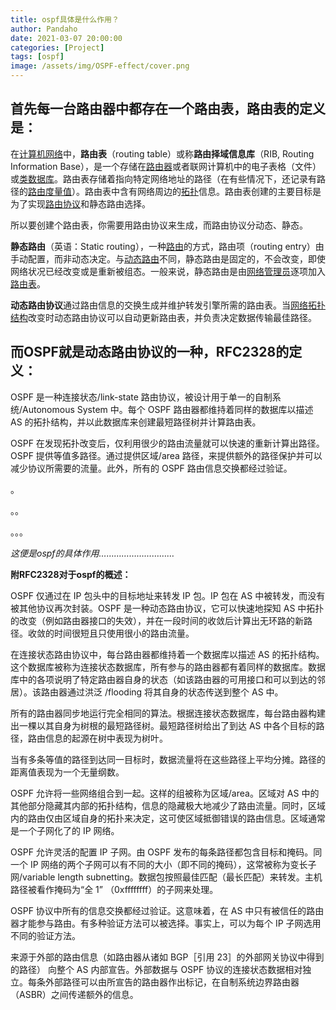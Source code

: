 ```yaml
---
title: ospf具体是什么作用？
author: Pandaho
date: 2021-03-07 20:00:00 
categories: [Project] 
tags: [ospf]
image: /assets/img/OSPF-effect/cover.png
---
```




## 首先每一台路由器中都存在一个路由表，路由表的定义是：

在[计算机网络](https://www.wiki-wiki.top/baike-计算机网络)中，**路由表**（routing table）或称**路由择域信息库**（RIB, Routing Information Base），是一个存储在[路由器](https://www.wiki-wiki.top/baike-路由器)或者联网计算机中的电子表格（文件）或[类数据库](https://www.wiki-wiki.top/w/index.php?title=类数据库&action=edit&redlink=1)。路由表存储着指向特定网络地址的路径（在有些情况下，还记录有路径的[路由度量值](https://www.wiki-wiki.top/w/index.php?title=路由度量值&action=edit&redlink=1)）。路由表中含有网络周边的[拓扑](https://www.wiki-wiki.top/baike-拓扑)信息。路由表创建的主要目标是为了实现[路由协议](https://www.wiki-wiki.top/baike-路由协议)和静态路由选择。

所以要创建个路由表，你需要用路由协议来生成，而路由协议分动态、静态。

**静态路由**（英语：Static routing），一种[路由](https://www.wiki-wiki.top/baike-路由)的方式，路由项（routing entry）由手动配置，而非动态决定。与[动态路由](https://www.wiki-wiki.top/w/index.php?title=動態路由&action=edit&redlink=1)不同，静态路由是固定的，不会改变，即使网络状况已经改变或是重新被组态。一般来说，静态路由是由[网络管理员](https://www.wiki-wiki.top/baike-網絡管理員)逐项加入[路由表](https://www.wiki-wiki.top/baike-路由表)。

**动态路由协议**通过路由信息的交换生成并维护转发引擎所需的路由表。当[网络拓扑结构](https://baike.baidu.com/item/网络拓扑结构/4136060)改变时动态路由协议可以自动更新路由表，并负责决定数据传输最佳路径。

## 而OSPF就是动态路由协议的一种，RFC2328的定义：

OSPF 是一种连接状态/link-state 路由协议，被设计用于单一的自制系统/Autonomous System 中。每个 OSPF 路由器都维持着同样的数据库以描述 AS 的拓扑结构，并以此数据库来创建最短路径树并计算路由表。

OSPF 在发现拓扑改变后，仅利用很少的路由流量就可以快速的重新计算出路径。OSPF 提供等值多路径。通过提供区域/area 路径，来提供额外的路径保护并可以减少协议所需要的流量。此外，所有的 OSPF 路由信息交换都经过验证。

。

。。

。。。

*这便是ospf的具体作用…………………………*

**附RFC2328对于ospf的概述：**

OSPF 仅通过在 IP 包头中的目标地址来转发 IP 包。IP 包在 AS 中被转发，而没有被其他协议再次封装。OSPF 是一种动态路由协议，它可以快速地探知 AS 中拓扑的改变（例如路由器接口的失效），并在一段时间的收敛后计算出无环路的新路径。收敛的时间很短且只使用很小的路由流量。

在连接状态路由协议中，每台路由器都维持着一个数据库以描述 AS 的拓扑结构。这个数据库被称为连接状态数据库，所有参与的路由器都有着同样的数据库。数据库中的各项说明了特定路由器自身的状态（如该路由器的可用接口和可以到达的邻居）。该路由器通过洪泛 /flooding 将其自身的状态传送到整个 AS 中。

所有的路由器同步地运行完全相同的算法。根据连接状态数据库，每台路由器构建出一棵以其自身为树根的最短路径树。最短路径树给出了到达 AS 中各个目标的路径，路由信息的起源在树中表现为树叶。

当有多条等值的路径到达同一目标时，数据流量将在这些路径上平均分摊。路径的距离值表现为一个无量纲数。

OSPF 允许将一些网络组合到一起。这样的组被称为区域/area。区域对 AS 中的其他部分隐藏其内部的拓扑结构，信息的隐藏极大地减少了路由流量。同时，区域内的路由仅由区域自身的拓扑来决定，这可使区域抵御错误的路由信息。区域通常是一个子网化了的 IP 网络。

OSPF 允许灵活的配置 IP 子网。由 OSPF 发布的每条路径都包含目标和掩码。同一个 IP 网络的两个子网可以有不同的大小（即不同的掩码），这常被称为变长子网/variable length subnetting。数据包按照最佳匹配（最长匹配）来转发。主机路径被看作掩码为“全 1” （0xffffffff）的子网来处理。

OSPF 协议中所有的信息交换都经过验证。这意味着，在 AS 中只有被信任的路由器才能参与路由。有多种验证方法可以被选择。事实上，可以为每个 IP 子网选用不同的验证方法。

来源于外部的路由信息（如路由器从诸如 BGP［引用 23］的外部网关协议中得到的路径） 向整个 AS 内部宣告。外部数据与 OSPF 协议的连接状态数据相对独立。每条外部路径可以由所宣告的路由器作出标记，在自制系统边界路由器（ASBR）之间传递额外的信息。
